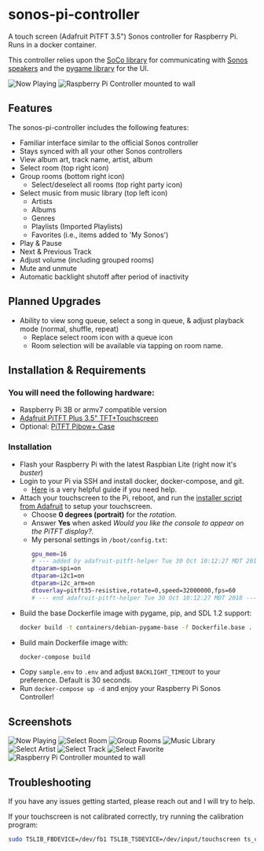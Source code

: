 # sonos-pi-controller
A touch screen (Adafruit PiTFT 3.5") Sonos controller for Raspberry Pi. Runs in a docker container.

This controller relies upon the [SoCo library](https://github.com/SoCo/SoCo) for communicating with [Sonos speakers](https://www.sonos.com/) and the [pygame library](https://github.com/pygame/pygame) for the UI.

![Now Playing](./resources/screenshots/sonospi.gif)
![Raspberry Pi Controller mounted to wall](./resources/screenshots/controller-mounted.jpg)

## Features
The sonos-pi-controller includes the following features:

* Familiar interface similar to the official Sonos controller
* Stays synced with all your other Sonos controllers
* View album art, track name, artist, album
* Select room (top right icon)
* Group rooms (bottom right icon)
  * Select/deselect all rooms (top right party icon)
* Select music from music library (top left icon)
  * Artists
  * Albums
  * Genres
  * Playlists (Imported Playlists)
  * Favorites (i.e., items added to 'My Sonos')
* Play & Pause
* Next & Previous Track
* Adjust volume (including grouped rooms)
* Mute and unmute
* Automatic backlight shutoff after period of inactivity

## Planned Upgrades
* Ability to view song queue, select a song in queue, & adjust playback mode (normal, shuffle, repeat)
  * Replace select room icon with a queue icon
  * Room selection will be available via tapping on room name.

## Installation & Requirements
### You will need the following hardware:

* Raspberry Pi 3B or armv7 compatible version
* [Adafruit PiTFT Plus 3.5" TFT+Touchscreen](https://www.adafruit.com/product/2441)
* Optional: [PiTFT Pibow+ Case](https://www.adafruit.com/product/2779)

### Installation

* Flash your Raspberry Pi with the latest Raspbian Lite (right now it's *buster*)
* Login to your Pi via SSH and install docker, docker-compose, and git.
  * [Here](https://www.bargelt.com/setting-up-a-headless-raspberry-pi-with-ssh-docker-docker-compose-git/) is a very helpful guide if you need help.
* Attach your touchscreen to the Pi, reboot, and run the [installer script from Adafruit](https://learn.adafruit.com/adafruit-pitft-3-dot-5-touch-screen-for-raspberry-pi/easy-install-2) to setup your touchscreen.
  * Choose **0 degrees (portrait)** for the *rotation*.
  * Answer **Yes** when asked *Would you like the console to appear on the PiTFT display?*.
  * My personal settings in `/boot/config.txt`:
    ```bash
    gpu_mem=16
    # --- added by adafruit-pitft-helper Tue 30 Oct 10:12:27 MDT 2018 ---
    dtparam=spi=on
    dtparam=i2c1=on
    dtparam=i2c_arm=on
    dtoverlay=pitft35-resistive,rotate=0,speed=32000000,fps=60
    # --- end adafruit-pitft-helper Tue 30 Oct 10:12:27 MDT 2018 ---
    ```
* Build the base Dockerfile image with pygame, pip, and SDL 1.2 support:
  ```bash
  docker build -t containers/debian-pygame-base -f Dockerfile.base .
  ```
* Build main Dockerfile image with:
  ```bash
  docker-compose build
  ```
* Copy `sample.env` to `.env` and adjust `BACKLIGHT_TIMEOUT` to your preference. Default is 30 seconds.
* Run `docker-compose up -d` and enjoy your Raspberry Pi Sonos Controller!

## Screenshots
![Now Playing](./resources/screenshots/now_playing.png)
![Select Room](./resources/screenshots/room_select.png)
![Group Rooms](./resources/screenshots/group_rooms.png)
![Music Library](./resources/screenshots/music_library.png)
![Select Artist](./resources/screenshots/artists.png)
![Select Track](./resources/screenshots/select_track.png)
![Select Favorite](./resources/screenshots/favorites.png)
![Raspberry Pi Controller mounted to wall](./resources/screenshots/controller-mounted.jpg)

## Troubleshooting
If you have any issues getting started, please reach out and I will try to help.

If your touchscreen is not calibrated correctly, try running the calibration program:
  ```bash
  sudo TSLIB_FBDEVICE=/dev/fb1 TSLIB_TSDEVICE=/dev/input/touchscreen ts_calibrate
  ```

